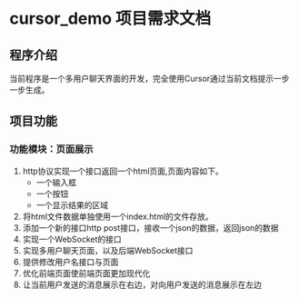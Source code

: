 # cursor_demo 项目需求文档

## 程序介绍

  当前程序是一个多用户聊天界面的开发，完全使用Cursor通过当前文档提示一步一步生成。

## 项目功能

### 功能模块：页面展示

  1. http协议实现一个接口返回一个html页面,页面内容如下。
      - 一个输入框
      - 一个按钮
      - 一个显示结果的区域
  2. 将html文件数据单独使用一个index.html的文件存放。
  3. 添加一个新的接口http post接口，接收一个json的数据，返回json的数据
  4. 实现一个WebSocket的接口
  5. 实现多用户聊天页面，以及后端WebSocket接口
  6. 提供修改用户名接口与页面
  7. 优化前端页面使前端页面更加现代化
  8. 让当前用户发送的消息展示在右边，对向用户发送的消息展示在左边
